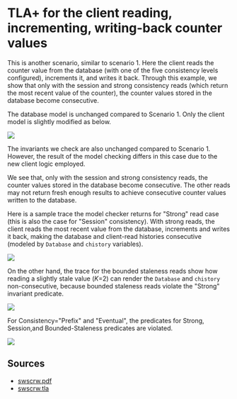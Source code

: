 # TLA+ for the client reading, incrementing, writing-back counter values

This is another scenario, similar to scenario 1. Here the client reads the counter value from the database (with one of the five consistency levels configured), increments it, and writes it back. Through this example, we show that only with the session and strong consistency reads (which return the most recent value of the counter), the counter values stored in the database become consecutive.

The database model is unchanged compared to Scenario 1. Only the client model is slightly modified as below.

![](1.png)

The invariants we check are also unchanged compared to Scenario 1. However, the result of the model checking differs in this case due to the new client logic employed.

We see that, only with the session and strong consistency reads, the counter values stored in the database become consecutive. The other reads may not return fresh enough results to achieve consecutive counter values written to the database.

Here is a sample trace the model checker returns for "Strong" read case (this is also the case for "Session" consistency). With strong reads, the client reads the most recent value from the database, increments and writes it back, making the database and client-read histories consecutive (modeled by `Database` and `chistory` variables).

![](2.png)

On the other hand, the trace for the bounded staleness reads show how reading a slightly stale value (_K_=2) can render the `Database` and `chistory` non-consecutive, because bounded staleness reads violate the "Strong" invariant predicate.

![](3.png)

For Consistency="Prefix" and "Eventual", the predicates for Strong, Session,and Bounded-Staleness predicates are violated.

![](4.png)

## Sources

- [swscrw.pdf](./swscrw.pdf)
- [swscrw.tla](./swscrw.tla)
